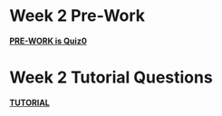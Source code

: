 Week 2 Pre-Work
=========================

**[PRE-WORK is Quiz0](../../quizzes/quiz0/README.md)**

Week 2 Tutorial Questions
=========================

**[TUTORIAL](./TUTORIAL.md)**



